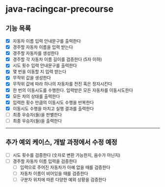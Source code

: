 # java-racingcar-precourse  

## 기능 목록
- [X] 자동차 이름 입력 안내문구를 출력한다
- [X] 경주할 자동차 이름을 입력 받는다
- [X] 경주할 자동차를 생성한다
- [X] 경주할 각 자동차 이름 길이를 검증한다 (5자 이하)
- [X] 시도 횟수 입력 안내문구를 출력한다
- [X] 몇 번을 이동할 지 입력 받는다
- [X] 무작위 값을 생성한다
- [X] 무작위 값에 따라 하나의 자동차를 전진 혹은 정지시킨다
- [X] 한 번의 이동시도를 수행한다. 입력받은 모든 자동차를 이동시도한다
- [X] 모든 차의 상태를 출력한다
- [X] 입력한 횟수 만큼의 이동시도 수행을 반복한다
- [X] 이동시도 수행을 마치고 실행 결과를 출력한다
- [ ] 최종 우승자(들)을 판별한다
- [ ] 최종 우승자(들)을 출력한다

--- 

## 추가 예외 케이스, 개발 과정에서 수정 예정
- [ ] 시도 횟수를 검증한다 (숫자로 변환 가능한지, 음수가 아닌지)
- [ ] 경주할 자동차 이름 입력을 검증한다
    - [ ] 입력으로 주어진 자동차가 아예 없을 때를 검증한다
    - [ ] 자동차 이름이 비어있을 때를 검증한다
    - [ ] 구분자 위치에 따른 다양한 예외 상황을 검증한다
